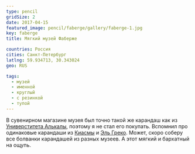 ```yaml
---
type: pencil
gridSize: 2
date: 2017-04-15
featured_image: pencil/faberge/gallery/faberge-1.jpg
key: faberge
title: Мягкий музей Фаберже

countries: Россия
cities: Санкт-Петербург
latlng: 59.934713, 30.343024
geo: RUS

tags:
  - музей
  - именной
  - круглый
  - с резинкой
  - тупой
---
```


В сувенирном магазине музея был точно такой же карандаш как из [Универститета Алькалы](?display=alcala), поэтому я не стал его покупать. Вспомнил про одинаковые карандаши из [Киасмы](?display=kiasma) и [Эль Греко](?display=elgreco). Может, скоро соберу все болванки карандашей из разных музеев. А этот мягкий и бархатный на ощупь.
